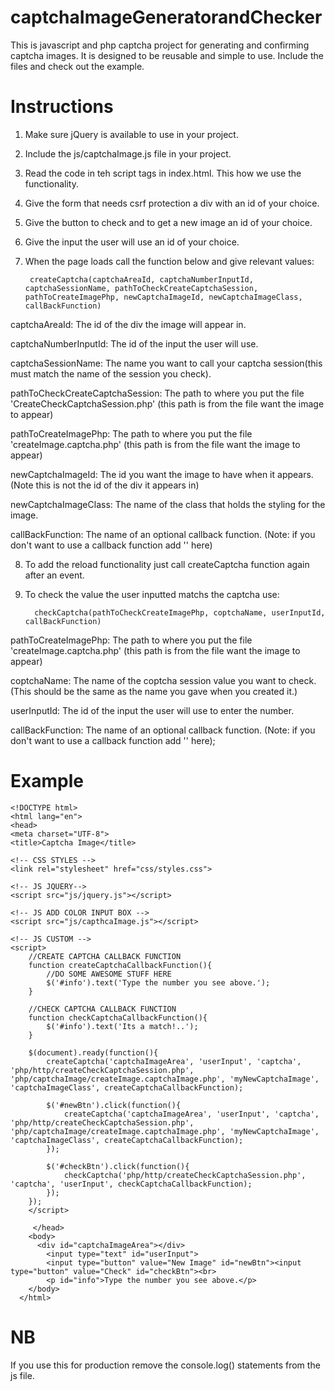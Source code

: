 # captchaImageGeneratorandChecker
This is javascript and php captcha project for generating and confirming captcha images. 
It is designed to be reusable and simple to use. Include the files and check out the example.

# Instructions
1. Make sure jQuery is available to use in your project.
2. Include the js/captchaImage.js file in your project.
3. Read the code in teh script tags in index.html. This how we use the functionality.
4. Give the form that needs csrf protection a div with an id of your choice.
5. Give the button to check and to get a new image an id of your choice.
6. Give the input the user will use an id of your choice.
7. When the page loads call the function below and give relevant values:
  
        createCaptcha(captchaAreaId, captchaNumberInputId, captchaSessionName, pathToCheckCreateCaptchaSession, pathToCreateImagePhp, newCaptchaImageId, newCaptchaImageClass, callBackFunction)

captchaAreaId:
The id of the div the image will appear in.

captchaNumberInputId:
The id of the input the user will use.

captchaSessionName:
The name you want to call your captcha session(this must match the name of the session you check).

pathToCheckCreateCaptchaSession: 
The path to where you put the file 'CreateCheckCaptchaSession.php' (this path is from the file want the image to appear)

pathToCreateImagePhp: 
The path to where you put the file 'createImage.captcha.php' (this path is from the file want the image to appear)

newCaptchaImageId:
The id you want the image to have when it appears. (Note this is not the id of the div it appears in)

newCaptchaImageClass: 
The name of the class that holds the styling for the image.

callBackFunction: 
The name of an optional callback function. (Note: if you don't want to use a callback function add '' here)

8. To add the reload functionality just call createCaptcha function again after an event.
9. To check the value the user inputted matchs the captcha use:

         checkCaptcha(pathToCheckCreateImagePhp, coptchaName, userInputId, callBackFunction)
         
pathToCreateImagePhp: 
The path to where you put the file 'createImage.captcha.php' (this path is from the file want the image to appear)

coptchaName:
The name of the coptcha session value you want to check. (This should be the same as the name you gave when you created it.)

userInputId: 
The id of the input the user will use to enter the number.

callBackFunction:
The name of an optional callback function. (Note: if you don't want to use a callback function add '' here);

    

# Example
    <!DOCTYPE html>
    <html lang="en">
    <head>
    <meta charset="UTF-8">
    <title>Captcha Image</title>

    <!-- CSS STYLES -->
    <link rel="stylesheet" href="css/styles.css">

    <!-- JS JQUERY-->
    <script src="js/jquery.js"></script>

    <!-- JS ADD COLOR INPUT BOX -->
    <script src="js/capthcaImage.js"></script>

    <!-- JS CUSTOM -->
    <script>
        //CREATE CAPTCHA CALLBACK FUNCTION
        function createCaptchaCallbackFunction(){
            //DO SOME AWESOME STUFF HERE
            $('#info').text('Type the number you see above.');
        }

        //CHECK CAPTCHA CALLBACK FUNCTION
        function checkCaptchaCallbackFunction(){
            $('#info').text('Its a match!..');
        }

        $(document).ready(function(){
            createCaptcha('captchaImageArea', 'userInput', 'captcha', 'php/http/createCheckCaptchaSession.php', 'php/captchaImage/createImage.captchaImage.php', 'myNewCaptchaImage', 'captchaImageClass', createCaptchaCallbackFunction);

            $('#newBtn').click(function(){
                createCaptcha('captchaImageArea', 'userInput', 'captcha', 'php/http/createCheckCaptchaSession.php', 'php/captchaImage/createImage.captchaImage.php', 'myNewCaptchaImage', 'captchaImageClass', createCaptchaCallbackFunction);
            });

            $('#checkBtn').click(function(){
                checkCaptcha('php/http/createCheckCaptchaSession.php', 'captcha', 'userInput', checkCaptchaCallbackFunction);
            });
        });
        </script>

         </head>
        <body>
          <div id="captchaImageArea"></div>
            <input type="text" id="userInput">
            <input type="button" value="New Image" id="newBtn"><input type="button" value="Check" id="checkBtn"><br>
            <p id="info">Type the number you see above.</p>
        </body>
      </html>
        
# NB
If you use this for production remove the console.log() statements from the js file.
